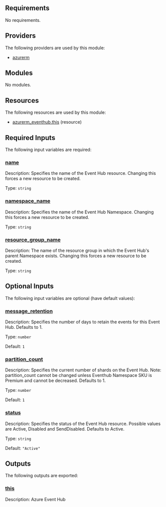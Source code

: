 <!-- BEGIN_TF_DOCS -->
## Requirements

No requirements.

## Providers

The following providers are used by this module:

- <a name="provider_azurerm"></a> [azurerm](#provider\_azurerm)

## Modules

No modules.

## Resources

The following resources are used by this module:

- [azurerm_eventhub.this](https://registry.terraform.io/providers/hashicorp/azurerm/latest/docs/resources/eventhub) (resource)

## Required Inputs

The following input variables are required:

### <a name="input_name"></a> [name](#input\_name)

Description: Specifies the name of the Event Hub resource. Changing this forces a new resource to be created.

Type: `string`

### <a name="input_namespace_name"></a> [namespace\_name](#input\_namespace\_name)

Description: Specifies the name of the Event Hub Namespace. Changing this forces a new resource to be created.

Type: `string`

### <a name="input_resource_group_name"></a> [resource\_group\_name](#input\_resource\_group\_name)

Description: The name of the resource group in which the Event Hub's parent Namespace exists. Changing this forces a new resource to be created.

Type: `string`

## Optional Inputs

The following input variables are optional (have default values):

### <a name="input_message_retention"></a> [message\_retention](#input\_message\_retention)

Description: Specifies the number of days to retain the events for this Event Hub. Defaults to 1.

Type: `number`

Default: `1`

### <a name="input_partition_count"></a> [partition\_count](#input\_partition\_count)

Description: Specifies the current number of shards on the Event Hub. Note: partition\_count cannot be changed unless Eventhub Namespace SKU is Premium and cannot be decreased. Defaults to 1.

Type: `number`

Default: `1`

### <a name="input_status"></a> [status](#input\_status)

Description: Specifies the status of the Event Hub resource. Possible values are Active, Disabled and SendDisabled. Defaults to Active.

Type: `string`

Default: `"Active"`

## Outputs

The following outputs are exported:

### <a name="output_this"></a> [this](#output\_this)

Description: Azure Event Hub
<!-- END_TF_DOCS -->